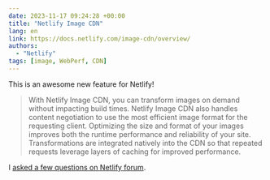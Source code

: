 ```yaml
---
date: 2023-11-17 09:24:28 +00:00
title: "Netlify Image CDN"
lang: en
link: https://docs.netlify.com/image-cdn/overview/
authors:
  - "Netlify"
tags: [image, WebPerf, CDN]
---
```


This is an awesome new feature for Netlify!

> With Netlify Image CDN, you can transform images on demand without impacting build times. Netlify Image CDN also handles content negotiation to use the most efficient image format for the requesting client. Optimizing the size and format of your images improves both the runtime performance and reliability of your site. Transformations are integrated natively into the CDN so that repeated requests leverage layers of caching for improved performance.

I [asked a few questions on Netlify forum](https://answers.netlify.com/t/a-few-questions-about-netlify-image-cdn/106714).
